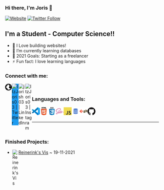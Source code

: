 ### Hi there, I'm Joris 👋 

[![Website](https://img.shields.io/website?label=joriswebdev.com&style=for-the-badge&url=https%3A%2F%2Fjoriswebdev.com)](https://joriswebdev.com)
[![Twitter Follow](https://img.shields.io/twitter/follow/ItzJoris03?color=1DA1F2&logo=twitter&style=for-the-badge)](https://twitter.com/intent/follow?original_referer=https%3A%2F%2Fgithub.com%2FItzJoris03&screen_name=ItzJoris03)

## I'm a Student - Computer Science!!

- 🔭 I Love building websites!
- 🌱 I’m currently learning databases
- 🥅 2021 Goals: Starting as a freelancer
- ⚡ Fun fact: I love learning languages

### Connect with me:

[<img align="left" alt="joriswebdev.com" width="22px" src="https://raw.githubusercontent.com/iconic/open-iconic/master/svg/globe.svg" />][website]
[<img align="left" alt="ItzJoris03 | Twitter" width="22px" style="background-color:rgb(29, 155, 240);" src="https://cdn.jsdelivr.net/npm/simple-icons@v3/icons/twitter.svg" />][twitter]
[<img align="left" alt="jorish03 | LinkedIn" width="22px" src="https://cdn.jsdelivr.net/npm/simple-icons@v3/icons/linkedin.svg" />][linkedin]
[<img align="left" alt="ItzJoris03 | Instagram" width="22px" src="https://cdn.jsdelivr.net/npm/simple-icons@v3/icons/instagram.svg" />][instagram]

<br />

### Languages and Tools:

<img align="left" alt="Visual Studio Code" width="26px" src="https://raw.githubusercontent.com/github/explore/80688e429a7d4ef2fca1e82350fe8e3517d3494d/topics/visual-studio-code/visual-studio-code.png" />
<img align="left" alt="HTML5" width="26px" src="https://raw.githubusercontent.com/github/explore/80688e429a7d4ef2fca1e82350fe8e3517d3494d/topics/html/html.png" />
<img align="left" alt="CSS3" width="26px" src="https://raw.githubusercontent.com/github/explore/80688e429a7d4ef2fca1e82350fe8e3517d3494d/topics/css/css.png" />
<img align="left" alt="Sass" width="26px" src="https://raw.githubusercontent.com/github/explore/80688e429a7d4ef2fca1e82350fe8e3517d3494d/topics/sass/sass.png" />
<img align="left" alt="JavaScript" width="26px" src="https://raw.githubusercontent.com/github/explore/80688e429a7d4ef2fca1e82350fe8e3517d3494d/topics/javascript/javascript.png" />
<img align="left" alt="SQL" width="26px" src="https://raw.githubusercontent.com/github/explore/80688e429a7d4ef2fca1e82350fe8e3517d3494d/topics/sql/sql.png" />
<img align="left" alt="Git" width="26px" src="https://raw.githubusercontent.com/github/explore/80688e429a7d4ef2fca1e82350fe8e3517d3494d/topics/git/git.png" />
<img align="left" alt="GitHub" width="26px" src="https://raw.githubusercontent.com/github/explore/78df643247d429f6cc873026c0622819ad797942/topics/github/github.png" />

<br />
<br />

---

<br />

### Finished Projects:

- [<img align="left" alt="Reinerink's Vis" width="20px" src="https://github.com/ItzJoris03/reinerinksvis/blob/main/assets/img/header-logo.png"/> Reinerink's Vis](https://reinerinksvis.nl/) ~ 19-11-2021

[website]: https://joriswebdev.com
[twitter]: https://twitter.com/ItzJoris03
[instagram]: https://instagram.com/itzjoris03
[linkedin]: https://linkedin.com/in/JorisH03
